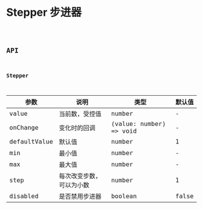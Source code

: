 # Stepper 步进器

<code src="./demos/index.tsx" />

## API

### Stepper

| 参数         | 说明                     | 类型                    | 默认值 |
| ------------ | ------------------------ | ----------------------- | ------ |
| value        | 当前数，受控值           | number                  | -      |
| onChange     | 变化时的回调             | (value: number) => void | -      |
| defaultValue | 默认值                   | number                  | 1      |
| min          | 最小值                   | number                  | -      |
| max          | 最大值                   | number                  | -      |
| step         | 每次改变步数，可以为小数 | number                  | 1      |
| disabled     | 是否禁用步进器           | boolean                 | false  |
